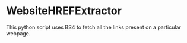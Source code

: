 # WebsiteHREFExtractor
This python script uses BS4 to fetch all the links present on a particular webpage.
